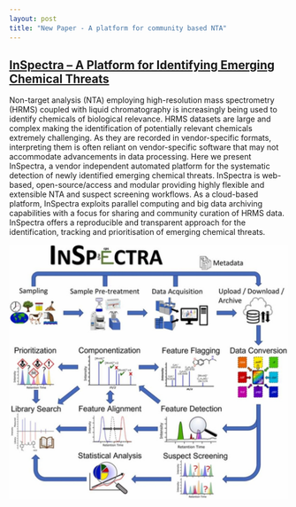```yaml
---
layout: post
title: "New Paper - A platform for community based NTA"
---
```


## [InSpectra – A Platform for Identifying Emerging Chemical Threats](https://www.sciencedirect.com/science/article/pii/S0304389423007690)


Non-target analysis (NTA) employing high-resolution mass spectrometry (HRMS) coupled with liquid chromatography is increasingly being used to identify chemicals of biological relevance. HRMS datasets are large and complex making the identification of potentially relevant chemicals extremely challenging. As they are recorded in vendor-specific formats, interpreting them is often reliant on vendor-specific software that may not accommodate advancements in data processing. Here we present InSpectra, a vendor independent automated platform for the systematic detection of newly identified emerging chemical threats. InSpectra is web-based, open-source/access and modular providing highly flexible and extensible NTA and suspect screening workflows. As a cloud-based platform, InSpectra exploits parallel computing and big data archiving capabilities with a focus for sharing and community curation of HRMS data. InSpectra offers a reproducible and transparent approach for the identification, tracking and prioritisation of emerging chemical threats. 


<img src="https://github.com/EMCMS/emcms/blob/gh-pages/assets/img/TOC_Inspectra.jpg?raw=true" alt="Graphical Abstract" width="1000"/> 
